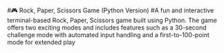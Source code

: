 #🎮 Rock, Paper, Scissors Game (Python Version)
#A fun and interactive terminal-based Rock, Paper, Scissors game built using Python. The game offers two exciting modes and includes features such as a 30-second challenge mode with automated input handling and a first-to-100-point mode for extended play
